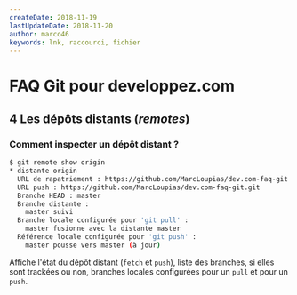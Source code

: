 ```yaml
---
createDate: 2018-11-19
lastUpdateDate: 2018-11-20
author: marco46
keywords: lnk, raccourci, fichier
---
```


# FAQ Git pour developpez.com

## 4 Les dépôts distants (*remotes*)

### Comment inspecter un dépôt distant ?

```bash
$ git remote show origin
* distante origin
  URL de rapatriement : https://github.com/MarcLoupias/dev.com-faq-git.git
  URL push : https://github.com/MarcLoupias/dev.com-faq-git.git
  Branche HEAD : master
  Branche distante :
    master suivi
  Branche locale configurée pour 'git pull' :
    master fusionne avec la distante master
  Référence locale configurée pour 'git push' :
    master pousse vers master (à jour)
```

Affiche l'état du dépôt distant (`fetch` et `push`), liste des branches, si elles sont trackées ou non, branches locales configurées pour un `pull` et pour un `push`.

